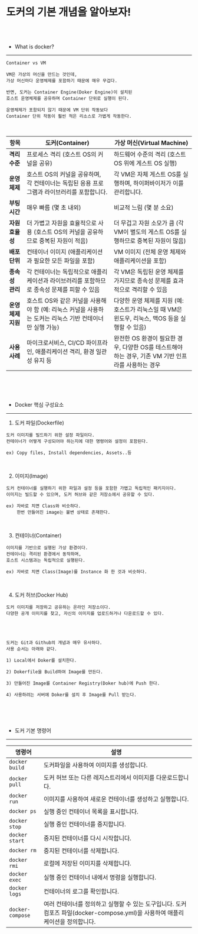 # 도커의 기본 개념을 알아보자!

<br /><br />

* What is docker?
---

```
Container vs VM

VM은 가상의 머신을 만드는 것인데,
가상 머신마다 운영체제를 포함하기 때문에 매우 무겁다.

반면, 도커는 Container Engine(Doker Engine)이 설치된
호스트 운영체제를 공유하며 Container 단위로 실행이 된다.

운영체제가 포함되지 않기 때문에 VM 단위 작동보다
Container 단위 작동이 훨씬 적은 리소스로 가볍게 작동한다.
```

<br />

| 항목                | 도커(Container)                                                                                                                                         | 가상 머신(Virtual Machine)                                                                                                                                                |
|---------------------|---------------------------------------------------------------------------------------------------------------------------------------------------------|-------------------------------------------------------------------------------------------------------------------------------------------------------------------------|
| **격리 수준**       | 프로세스 격리 (호스트 OS의 커널을 공유)                                                                                                                  | 하드웨어 수준의 격리 (호스트 OS 위에 게스트 OS 실행)                                                                                                                     |
| **운영 체제**       | 호스트 OS의 커널을 공유하며, 각 컨테이너는 독립된 응용 프로그램과 라이브러리를 포함합니다.                                                                       | 각 VM은 자체 게스트 OS를 실행하며, 하이퍼바이저가 이를 관리합니다.                                                                                                       |
| **부팅 시간**       | 매우 빠름 (몇 초 내외)                                                                                                                                     | 비교적 느림 (몇 분 소요)                                                                                                                                                 |
| **자원 효율성**     | 더 가볍고 자원을 효율적으로 사용 (호스트 OS의 커널을 공유하므로 중복된 자원이 적음)                                                                            | 더 무겁고 자원 소모가 큼 (각 VM이 별도의 게스트 OS를 실행하므로 중복된 자원이 많음)                                                                                       |
| **배포 단위**       | 컨테이너 이미지 (애플리케이션과 필요한 모든 파일을 포함)                                                                                                   | VM 이미지 (전체 운영 체제와 애플리케이션을 포함)                                                                                                                         |
| **종속성 관리**     | 각 컨테이너는 독립적으로 애플리케이션과 라이브러리를 포함하므로 종속성 문제를 피할 수 있음                                                                         | 각 VM은 독립된 운영 체제를 가지므로 종속성 문제를 효과적으로 격리할 수 있음                                                                                               |
| **운영 체제 지원**  | 호스트 OS와 같은 커널을 사용해야 함 (예: 리눅스 커널을 사용하는 도커는 리눅스 기반 컨테이너만 실행 가능)                                                        | 다양한 운영 체제를 지원 (예: 호스트가 리눅스일 때 VM은 윈도우, 리눅스, 맥OS 등을 실행할 수 있음)                                                                         |
| **사용 사례**       | 마이크로서비스, CI/CD 파이프라인, 애플리케이션 격리, 환경 일관성 유지 등                                                                                     | 완전한 OS 환경이 필요한 경우, 다양한 OS를 테스트해야 하는 경우, 기존 VM 기반 인프라를 사용하는 경우                                                                        |

<br /><br /><br />

* Docker 핵심 구성요소
---

1. 도커 파일(Dockerfile)

```
도커 이미지를 빌드하기 위한 설정 파일이다.
컨테이너가 어떻게 구성되어야 하는지에 대한 명령어와 설정이 포함된다.

ex) Copy files, Install dependencies, Assets..등
```

<br />

2. 이미지(Image)
```
도커 컨테이너를 실행하기 위한 파일과 설정 등을 포함한 가볍고 독립적인 패키지이다.
이미지는 빌드할 수 있으며, 도커 허브와 같은 저장소에서 공유할 수 있다.

ex) 자바로 치면 Class와 비슷하다.
    한번 만들어진 image는 불변 상태로 존재한다.
```

<br />

3. 컨테이너(Container)
```
이미지를 기반으로 실행된 가상 환경이다.
컨테이너는 격리된 환경에서 동작하며,
호스트 시스템과는 독립적으로 실행된다.

ex) 자바로 치면 Class(Image)를 Instance 화 한 것과 비슷하다.
```

<br />

4. 도커 허브(Docker Hub)
```
도커 이미지를 저장하고 공유하는 온라인 저장소이다.
다양한 공개 이미지를 찾고, 자신의 이미지를 업로드하거나 다운로드할 수 있다.
```

<br /><br />

```
도커는 Git과 Github의 개념과 매우 유사하다.
사용 순서는 아래와 같다.

1) Local에서 Doker를 설치한다.

2) Dokerfile을 Build하여 Image를 만든다.

3) 만들어진 Image를 Container Registry(Doker hub)에 Push 한다.

4) 사용하려는 서버에 Doker를 설치 후 Image를 Pull 받는다.
```

<br /><br /><br />

* 도커 기본 명령어
---

| 명령어               | 설명                                                                                                                                                    |
|----------------------|-------------------------------------------------------------------------------------------------------------------------------------------------------|
| `docker build`       | 도커파일을 사용하여 이미지를 생성합니다.                                                                                                                   |
| `docker pull`        | 도커 허브 또는 다른 레지스트리에서 이미지를 다운로드합니다.                                                                                                  |
| `docker run`         | 이미지를 사용하여 새로운 컨테이너를 생성하고 실행합니다.                                                                                                  |
| `docker ps`          | 실행 중인 컨테이너 목록을 표시합니다.                                                                                                                      |
| `docker stop`        | 실행 중인 컨테이너를 중지합니다.                                                                                                                          |
| `docker start`       | 중지된 컨테이너를 다시 시작합니다.                                                                                                                        |
| `docker rm`          | 중지된 컨테이너를 삭제합니다.                                                                                                                            |
| `docker rmi`         | 로컬에 저장된 이미지를 삭제합니다.                                                                                                                       |
| `docker exec`        | 실행 중인 컨테이너 내에서 명령을 실행합니다.                                                                                                               |
| `docker logs`        | 컨테이너의 로그를 확인합니다.                                                                                                                            |
| `docker-compose`     | 여러 컨테이너를 정의하고 실행할 수 있는 도구입니다. 도커 컴포즈 파일(docker-compose.yml)을 사용하여 애플리케이션을 정의합니다.                                                                          |
